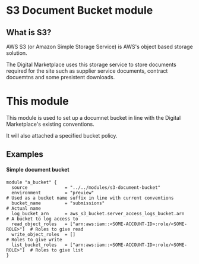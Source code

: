 # S3 Document Bucket module

## What is S3?

AWS S3 (or Amazon Simple Storage Service) is AWS's object based storage solution.

The Digital Marketplace uses this storage service to store documents required for the site such as supplier service documents, contract docuemtns and some presistent downloads.

# This module

This module is used to set up a documnet bucket in line with the Digital Marketplace's existing conventions.

It will also attached a specified bucket policy.


## Examples

#### Simple document bucket

```
module "a_bucket" {
  source              = "../../modules/s3-document-bucket"
  environment         = "preview"                                            # Used as a bucket name suffix in line with current conventions
  bucket_name         = "submissions"                                        # Actual name
  log_bucket_arn      = aws_s3_bucket.server_access_logs_bucket.arn     # A bucket to log access to
  read_object_roles   = ["arn:aws:iam::<SOME-ACCOUNT-ID>:role/<SOME-ROLE>"]  # Roles to give read
  write_object_roles  = []                                                   # Roles to give write
  list_bucket_roles   = ["arn:aws:iam::<SOME-ACCOUNT-ID>:role/<SOME-ROLE>"]  # Roles to give list
}
```
